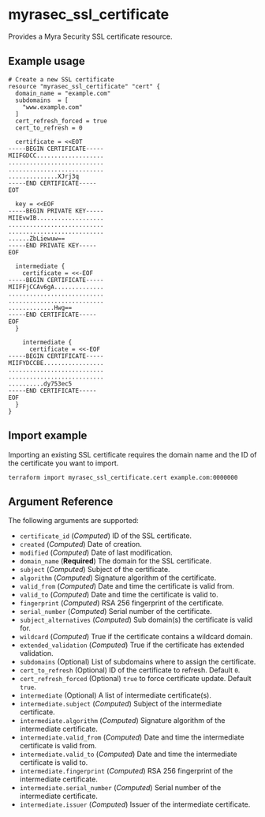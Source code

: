 # myrasec_ssl_certificate

Provides a Myra Security SSL certificate resource.

## Example usage

```hcl
# Create a new SSL certificate
resource "myrasec_ssl_certificate" "cert" {
  domain_name = "example.com"
  subdomains  = [
    "www.example.com"
  ]
  cert_refresh_forced = true
  cert_to_refresh = 0

  certificate = <<EOT
-----BEGIN CERTIFICATE-----
MIIFGDCC...................
...........................
...........................
..............XJrj3q
-----END CERTIFICATE-----
EOT

  key = <<EOF
-----BEGIN PRIVATE KEY-----  
MIIEvwIB...................
...........................
...........................
......ZbLiewuw==
-----END PRIVATE KEY-----
EOF

  intermediate {
    certificate = <<-EOF
-----BEGIN CERTIFICATE-----
MIIFFjCCAv6gA..............
...........................
...........................
.............Hwg==
-----END CERTIFICATE-----
EOF
  }

    intermediate {
      certificate = <<-EOF
-----BEGIN CERTIFICATE-----
MIIFYDCCBE.................
...........................
...........................
..........dy753ec5
-----END CERTIFICATE-----
EOF
  }
}
```

## Import example
Importing an existing SSL certificate requires the domain name and the ID of the certificate you want to import.
```hcl
terraform import myrasec_ssl_certificate.cert example.com:0000000
```

## Argument Reference

The following arguments are supported:

* `certificate_id` (*Computed*) ID of the SSL certificate.
* `created` (*Computed*) Date of creation.
* `modified` (*Computed*) Date of last modification.
* `domain_name` (**Required**) The domain for the SSL certificate.
* `subject` (*Computed*) Subject of the certificate.
* `algorithm` (*Computed*) Signature algorithm of the certificate.
* `valid_from` (*Computed*) Date and time the certificate is valid from.
* `valid_to` (*Computed*) Date and time the certificate is valid to.
* `fingerprint` (*Computed*) RSA 256 fingerprint of the certificate.
* `serial_number` (*Computed*) Serial number of the certificate.
* `subject_alternatives` (*Computed*) Sub domain(s) the certificate is valid for.
* `wildcard` (*Computed*) True if the certificate contains a wildcard domain.
* `extended_validation` (*Computed*) True if the certificate has extended validation.
* `subdomains` (Optional) List of subdomains where to assign the certificate.
* `cert_to_refresh` (Optional) ID of the certificate to refresh. Default `0`.
* `cert_refresh_forced` (Optional) `true` to force certificate update. Default `true`.
* `intermediate` (Optional) A list of intermediate certificate(s).
* `intermediate.subject` (*Computed*) Subject of the intermediate certificate.
* `intermediate.algorithm` (*Computed*) Signature algorithm of the intermediate certificate.
* `intermediate.valid_from` (*Computed*) Date and time the intermediate certificate is valid from.
* `intermediate.valid_to` (*Computed*) Date and time the intermediate certificate is valid to.
* `intermediate.fingerprint` (*Computed*) RSA 256 fingerprint of the intermediate certificate.
* `intermediate.serial_number` (*Computed*) Serial number of the intermediate certificate.
* `intermediate.issuer` (*Computed*) Issuer of the intermediate certificate.
